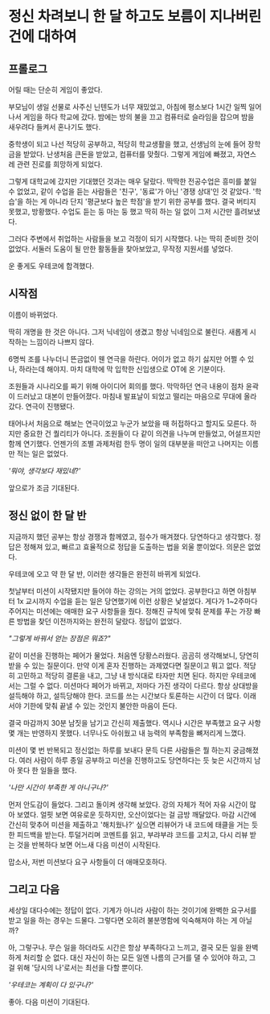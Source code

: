 # 정신 차려보니 한 달 하고도 보름이 지나버린 건에 대하여

## 프롤로그

어릴 때는 단순히 게임이 좋았다.

부모님이 생일 선물로 사주신 닌텐도가 너무 재밌었고, 아침에 평소보다 1시간 일찍 일어나서 게임을 하다 학교에 갔다.
밤에는 방의 불을 끄고 컴퓨터로 슬라임을 잡으며 밤을 새우려다 들켜서 혼나기도 했다.

중학생이 되고 나선 적당히 공부하고, 적당히 학교생활을 했고, 선생님의 눈에 들어 장학금을 받았다.
난생처음 큰돈을 받았고, 컴퓨터를 맞췄다.
그렇게 게임에 빠졌고, 자연스레 관련 진로를 희망하게 되었다.

그렇게 대학교에 갔지만 기대했던 것과는 매우 달랐다.
딱딱한 전공수업은 흥미를 붙일 수 없었고, 같이 수업을 듣는 사람들은 '친구', '동료'가 아닌 '경쟁 상대'인 것 같았다.
'학습'을 하는 게 아니라 단지 '평균보다 높은 학점'을 받기 위한 공부를 했다.
결국 버티지 못했고, 방황했다. 수업도 듣는 둥 마는 둥 했고 딱히 하는 일 없이 그저 시간만 흘려보냈다.

그러다 주변에서 취업하는 사람들을 보고 걱정이 되기 시작했다.
나는 딱히 준비한 것이 없었다.
서둘러 도움이 될 만한 활동들을 찾아보았고, 무작정 지원서를 넣었다.

운 좋게도 우테코에 합격했다.

## 시작점

이름이 바뀌었다.

딱히 개명을 한 것은 아니다. 그저 닉네임이 생겼고 항상 닉네임으로 불린다.
새롭게 시작하는 느낌이라 나쁘지 않다.

6명씩 조를 나누더니 뜬금없이 웬 연극을 하란다.
어이가 없고 하기 싫지만 어쩔 수 있나, 하라는데 해야지.
마치 대학에 막 입학한 신입생으로 OT에 온 기분이다.

조원들과 시나리오를 짜기 위해 아이디어 회의를 했다.
막막하던 연극 내용이 점차 윤곽이 드러났고 대본이 만들어졌다.
마침내 발표날이 되었고 떨리는 마음으로 무대에 올라갔다. 연극이 진행됐다.

태어나서 처음으로 해보는 연극이었고 누군가 보았을 때 허접하다고 할지도 모른다.
하지만 중요한 건 퀄리티가 아니다. 조원들이 다 같이 의견을 나누며 만들었고, 어설프지만 함께 연기했다.
언젠가의 조별 과제처럼 한두 명이 일의 대부분을 떠안고 나머지는 이름만 적는 일은 없었다.

_'뭐야, 생각보다 재밌네?'_

앞으로가 조금 기대된다.

## 정신 없이 한 달 반

지금까지 했던 공부는 항상 경쟁과 함께였고, 점수가 매겨졌다. 당연하다고 생각했다.
정답은 정해져 있고, 빠르고 효율적으로 정답을 도출하는 법을 외울 뿐이었다. 의문은 없었다.

우테코에 오고 약 한 달 반, 이러한 생각들은 완전히 바뀌게 되었다.

첫날부터 미션이 시작됐지만 들어야 하는 강의는 거의 없었다.
공부한다고 하면 아침부터 1x 교시까지 수업을 듣는 일은 당연했기에 이런 상황은 낯설었다.
게다가 1~2주마다 주어지는 미션에는 애매한 요구 사항들을 줬다. 정해진 규칙에 맞춰 문제를 푸는 가장 빠른 방법을 찾던 이전까지와는 완전히 달랐다. 정답이 없었다.

_"그렇게 바꿔서 얻는 장점은 뭐죠?"_

같이 미션을 진행하는 페어가 물었다. 처음엔 당황스러웠다. 곰곰히 생각해보니, 당연히 받을 수 있는 질문이다.
만약 이게 혼자 진행하는 과제였다면 질문이고 뭐고 없다. 적당히 고민하고 적당히 결론을 내고, 그냥 내 방식대로 타자만 치면 된다.
하지만 우테코에서는 그럴 수 없다. 미션마다 페어가 바뀌고, 저마다 가진 생각이 다르다.
항상 상대방을 설득해야 하고, 설득당해야 한다.
코드를 쓰는 시간보다 토론하는 시간이 더 많다.
이래서야 기한에 맞춰 끝낼 수 있는 것인지 불안한 마음이 든다.

결국 마감까지 30분 남짓을 남기고 간신히 제출했다.
역시나 시간은 부족했고 요구 사항 몇 개는 반영하지 못했다.
너무나도 아쉬웠고 내 능력의 부족함을 뼈저리게 느꼈다.

미션이 몇 번 반복되고 정신없는 하루를 보내다 문득 다른 사람들은 뭘 하는지 궁금해졌다.
여러 사람이 하루 종일 공부하고 미션을 진행하고도 당연하다는 듯 늦은 시간까지 남아 못다 한 일들을 했다.

_'나만 시간이 부족한 게 아니구나?'_

먼저 안도감이 들었다. 그리고 돌이켜 생각해 보았다.
강의 자체가 적어 자유 시간이 많아 보였다. 얼핏 보면 여유로운 듯하지만, 오산이었다는 걸 금방 깨달았다.
마감 시간에 간신히 맞추어 미션을 제출하고 '해치웠나?' 싶으면 리뷰어가 내 코드에 태클을 거는 듯한 피드백을 받는다.
투덜거리며 코멘트를 읽고, 부랴부랴 코드를 고치고, 다시 리뷰 받는 것을 반복하다 보면 어느새 다음 미션이 시작된다.

맙소사, 저번 미션보다 요구 사항들이 더 애매모호하다.

## 그리고 다음

세상일 대다수에는 정답이 없다. 기계가 아니라 사람이 하는 것이기에 완벽한 요구서를 받고 일을 하는 경우는 드물다.
그렇다면 오히려 불분명함에 익숙해져야 하는 게 아닐까?

아, 그렇구나. 무슨 일을 하더라도 시간은 항상 부족하다고 느끼고, 결국 모든 일을 완벽하게 처리할 순 없다.
대신 자신이 하는 모든 일엔 나름의 근거를 댈 수 있어야 하고, 그걸 위해 '당시의 나'로서는 최선을 다할 뿐이다.

_'우테코는 계획이 다 있구나?'_

좋아. 다음 미션이 기대된다.
